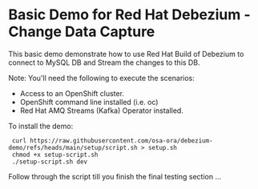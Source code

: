 # Basic Demo for Red Hat Debezium - Change Data Capture

This basic demo demonstrate how to use Red Hat Build of Debezium to connect to MySQL DB and Stream the changes to this DB.

Note: You'll need the following to execute the scenarios:
- Access to an OpenShift cluster.
- OpenShift command line installed (i.e. oc)
- Red Hat AMQ Streams (Kafka) Operator installed.

To install the demo:
 ```
  curl https://raw.githubusercontent.com/osa-ora/debezium-demo/refs/heads/main/setup/script.sh > setup.sh
  chmod +x setup-script.sh
  ./setup-script.sh dev
 ```
Follow through the script till you finish the final testing section ...

